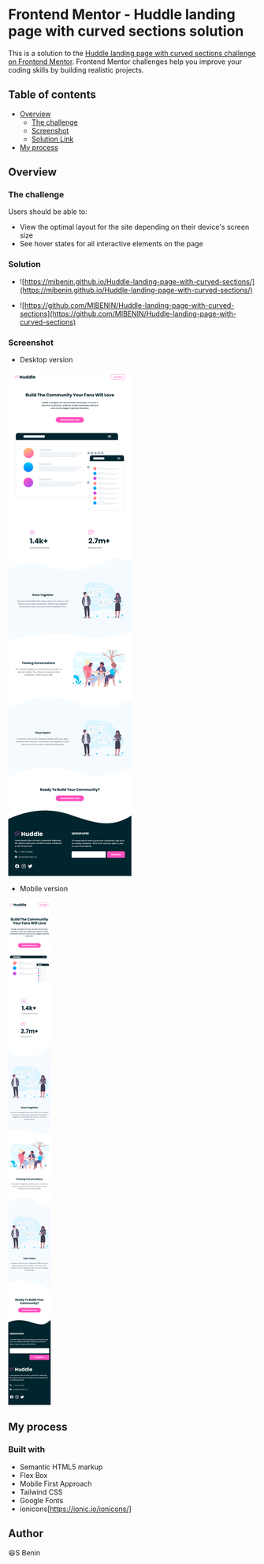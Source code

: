 # Frontend Mentor - Huddle landing page with curved sections solution

This is a solution to the [Huddle landing page with curved sections challenge on Frontend Mentor](https://www.frontendmentor.io/challenges/huddle-landing-page-with-curved-sections-5ca5ecd01e82137ec91a50f2). Frontend Mentor challenges help you improve your coding skills by building realistic projects. 

## Table of contents

- [Overview](#overview)
  - [The challenge](#the-challenge)
  - [Screenshot](#screenshot)
  - [Solution Link](#Solution)
- [My process](#my-process)

## Overview

### The challenge

Users should be able to:

- View the optimal layout for the site depending on their device's screen size
- See hover states for all interactive elements on the page

### Solution 

- ![https://mibenin.github.io/Huddle-landing-page-with-curved-sections/](https://mibenin.github.io/Huddle-landing-page-with-curved-sections/)

- ![https://github.com/MIBENIN/Huddle-landing-page-with-curved-sections](https://github.com/MIBENIN/Huddle-landing-page-with-curved-sections)

### Screenshot

- Desktop version

![desktop_version](./huddle_landing_page_with_curved_sections_desktop_version.png)

- Mobile version

![mobile_version](./huddle_landing_page_with_curved_sections_mobile_version.png)

## My process

### Built with

- Semantic HTML5 markup
- Flex Box
- Mobile First Approach
- Tailwind CSS
- Google Fonts
- ionicons[https://ionic.io/ionicons/] 

## Author

 😆S Benin 
